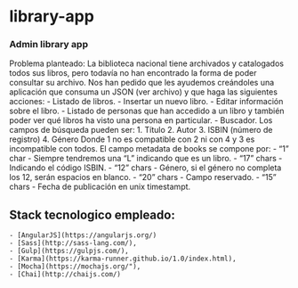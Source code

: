 # library-app
### Admin library app

Problema planteado: La biblioteca nacional tiene archivados y catalogados todos sus libros, pero todavía no han encontrado la forma de poder consultar su archivo. Nos han pedido que les ayudemos creándoles una aplicación que consuma un JSON (ver archivo) y que haga las siguientes acciones:
    - Listado de libros.
    - Insertar un nuevo libro.
    - Editar información sobre el libro.
    - Listado de personas que han accedido a un libro y también poder ver qué libros ha visto una persona en particular.
    - Buscador. Los campos de búsqueda pueden ser:
        1. Título
        2. Autor
        3. ISBIN (número de registro)
        4. Género
Donde 1 no es compatible con 2 ni con 4 y 3 es incompatible con todos.
El campo metadata de books se compone por:
    - “1” char - Siempre tendremos una “L” indicando que es un libro.
    - “17” chars - Indicando el código ISBIN.
    - “12” chars - Género, si el género no completa los 12, serán espacios en blanco.
    - “20” chars - Campo reservado.
    - “15” chars - Fecha de publicación en unix timestampt.

## Stack tecnologico empleado:
    - [AngularJS](https://angularjs.org/)
    - [Sass](http://sass-lang.com/),
    - [Gulp](https://gulpjs.com/),
    - [Karma](https://karma-runner.github.io/1.0/index.html),
    - [Mocha](https://mochajs.org/"),
    - [Chai](http://chaijs.com/)
